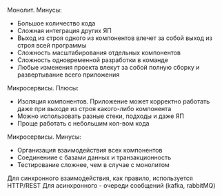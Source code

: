 Монолит. Минусы:
- Большое количество кода
- Сложная интеграция других ЯП
- Выход из строя одного из компонентов влечет за собой выход из строя всей программы
- Сложность масштабирования отдельных компонентов
- Сложность одновременной разработки в команде
- Любые изменения проекта влекут за собой полную сборку и развертывание всего приложения

Микросервисы. Плюсы:
- Изоляция компонентов. Приложение может корректно работать даже при выходе из строя какого-либо компонента
- Можно использовать разные стеки, подходы и даже ЯП
- Проще работать с небольшим кол-вом кода

Микросервисы. Минусы:
- Организация взаимодействия всех компонентов
- Соединениие с базами данных и транзакционность
- Тестирование сложнее, чем в случае с монолитом

Для синхронного взаимодействия, как правило, используется HTTP/REST
Для асинхронного - очереди сообщений (kafka, rabbitMQ)
